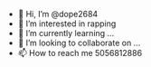- 👋 Hi, I’m @dope2684
- 👀 I’m interested in rapping 
- 🌱 I’m currently learning ...
- 💞️ I’m looking to collaborate on ...
- 📫 How to reach me 5056812886

<!---
dope2684/dope2684 is a ✨ special ✨ repository because its `README.md` 
You can click the Preview link to take a look at your changes.
--->
